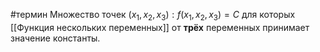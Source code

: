 #термин
Множество точек $(x_1, x_2, x_3): f(x_1, x_2, x_3) = C$ для которых [[Функция нескольких переменных]] от **трёх** переменных принимает значение константы.